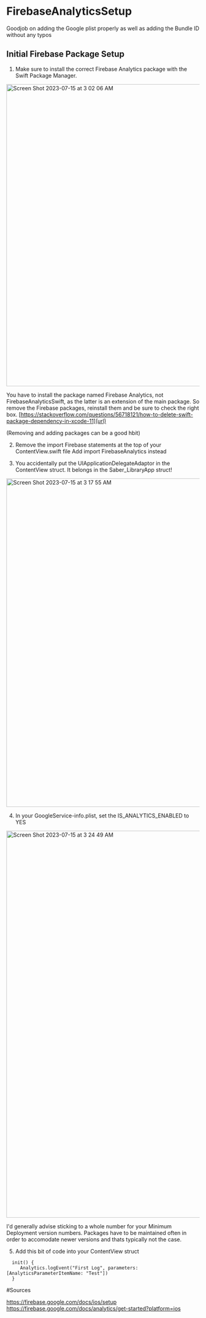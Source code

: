 # FirebaseAnalyticsSetup



Goodjob on adding the Google plist properly as well as adding the Bundle ID without any typos



## Initial Firebase Package Setup

1. Make sure to install the correct Firebase Analytics package with the Swift Package Manager. 

<img width="787" alt="Screen Shot 2023-07-15 at 3 02 06 AM" src="https://github.com/Eashir/FirebaseAnalyticsSetup/assets/20934684/bac188de-37a3-4ab2-8657-f0aba457bd44">


You have to install the package named Firebase Analytics, not FirebaseAnalyticsSwift, as the latter is an extension of the main package. 
So remove the Firebase packages, reinstall them and be sure to check the right box. [https://stackoverflow.com/questions/56718121/how-to-delete-swift-package-dependency-in-xcode-11](url)


(Removing and adding packages can be a good hbit)

2. Remove the import Firebase statements at the top of your ContentView.swift file
Add import FirebaseAnalytics instead

3. You accidentally put the UIApplicationDelegateAdaptor in the ContentView struct. It belongs in the Saber_LibraryApp struct!

<img width="856" alt="Screen Shot 2023-07-15 at 3 17 55 AM" src="https://github.com/Eashir/FirebaseAnalyticsSetup/assets/20934684/fce3e1e9-84c0-49d8-856b-08084d2dc64c">

4. In your GoogleService-info.plist, set the IS_ANALYTICS_ENABLED to YES
   
<img width="1008" alt="Screen Shot 2023-07-15 at 3 24 49 AM" src="https://github.com/Eashir/FirebaseAnalyticsSetup/assets/20934684/f96fe3ba-2dfe-4078-b274-3fbec029f02e">


I'd generally advise sticking to a whole number for your Minimum Deployment version numbers. Packages have to be maintained often in order to accomodate newer versions and thats typically not the case.

5. Add this bit of code into your ContentView struct
   
  ```
    init() {
       Analytics.logEvent("First Log", parameters: [AnalyticsParameterItemName: "Test"])
    }
  ```
   
#Sources

https://firebase.google.com/docs/ios/setup
https://firebase.google.com/docs/analytics/get-started?platform=ios
